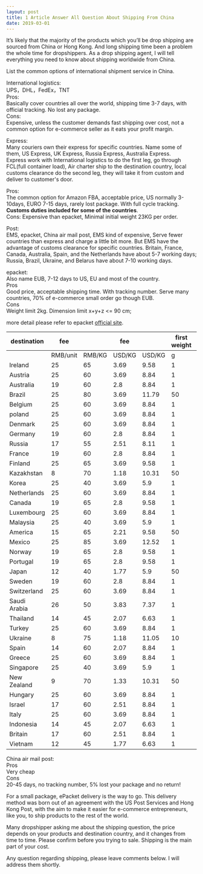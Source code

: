 ```yaml
---
layout: post
title: 1 Article Answer All Question About Shipping From China
date: 2019-03-01
---
```


It’s likely that the majority of the products which you’ll be drop shipping are sourced from China or Hong Kong. And long shipping time been a problem the whole time for dropshippers. As a drop shipping agent, I will tell everything you need to know about shipping worldwide from China.  

List the common options of international shipment service in China.  

International logistics:  
UPS，DHL，FedEx，TNT  
Pros:  
Basically cover countries all over the world, shipping time 3-7 days, with official tracking. No lost any package.  
Cons:  
Expensive, unless the customer demands fast shipping over cost, not a common option for e-commerce seller as it eats your profit margin.

Express:  
Many couriers own their express for specific countries. Name some of them, US Express, UK Express, Russia Express, Australia Express.  
Express work with International logistics to do the first leg, go through FCL(full container load), Air charter ship to the destination country, local customs clearance do the second leg, they will take it from custom and deliver to customer's door.  

Pros:  
The common option for Amazon FBA, acceptable price, US normally 3-10days, EURO 7-15 days, rarely lost package.  With full cycle tracking. **Customs duties included for some of the countries**.  
Cons:
Expensive than epacket, Minimal initial weight 23KG per order.  

Post:  
EMS, epacket, China air mail post,
EMS kind of expensive, Serve fewer countries than express and charge a little bit more. But EMS have the advantage of customs clearance for specific countries.  Britain, France, Canada, Australia, Spain, and the Netherlands have about 5-7 working days; Russia, Brazil, Ukraine, and Belarus have about 7-10 working days.

epacket:  
Also name EUB,  7-12 days to US, EU and most of the country.  
Pros  
Good price, acceptable shipping time. With tracking number. Serve many countries, 70% of e-commerce small order go though EUB.  
Cons  
Weight limit 2kg. Dimension limit x+y+z <= 90 cm;  

more detail please refer to epacket [official site](http://shipping.ems.com.cn/product/findDetail?sid=400025).

| destination  | fee      |        | fee      |        | first weight | limit |
|--------------|----------|--------|----------|--------|--------------|-------|
|              | RMB/unit | RMB/KG | USD/KG   | USD/KG | g            | g     |
| Ireland      | 25       | 65     | 3.69     | 9.58   | 1            | 2000  |
| Austria      | 25       | 60     | 3.69     | 8.84   | 1            | 2000  |
| Australia    | 19       | 60     | 2.8      | 8.84   | 1            | 2000  |
| Brazil       | 25       | 80     | 3.69     | 11.79  | 50           | 2000  |
| Belgium      | 25       | 60     | 3.69     | 8.84   | 1            | 2000  |
| poland       | 25       | 60     | 3.69     | 8.84   | 1            | 2000  |
| Denmark      | 25       | 60     | 3.69     | 8.84   | 1            | 2000  |
| Germany      | 19       | 60     | 2.8      | 8.84   | 1            | 2000  |
| Russia       | 17       | 55     | 2.51     | 8.11   | 1            | 2000  |
| France       | 19       | 60     | 2.8      | 8.84   | 1            | 2000  |
| Finland      | 25       | 65     | 3.69     | 9.58   | 1            | 2000  |
| Kazakhstan   | 8        | 70     | 1.18     | 10.31  | 50           | 2000  |
| Korea        | 25       | 40     | 3.69     | 5.9    | 1            | 2000  |
| Netherlands  | 25       | 60     | 3.69     | 8.84   | 1            | 2000  |
| Canada       | 19       | 65     | 2.8      | 9.58   | 1            | 2000  |
| Luxembourg   | 25       | 60     | 3.69     | 8.84   | 1            | 2000  |
| Malaysia     | 25       | 40     | 3.69     | 5.9    | 1            | 2000  |
| America      | 15       | 65     | 2.21     | 9.58   | 50           | 2000  |
| Mexico       | 25       | 85     | 3.69     | 12.52  | 1            | 2000  |
| Norway       | 19       | 65     | 2.8      | 9.58   | 1            | 2000  |
| Portugal     | 19       | 65     | 2.8      | 9.58   | 1            | 2000  |
| Japan        | 12       | 40     | 1.77     | 5.9    | 50           | 2000  |
| Sweden       | 19       | 60     | 2.8      | 8.84   | 1            | 2000  |
| Switzerland  | 25       | 60     | 3.69     | 8.84   | 1            | 2000  |
| Saudi Arabia | 26       | 50     | 3.83     | 7.37   | 1            | 2000  |
| Thailand     | 14       | 45     | 2.07     | 6.63   | 1            | 2000  |
| Turkey       | 25       | 60     | 3.69     | 8.84   | 1            | 2000  |
| Ukraine      | 8        | 75     | 1.18     | 11.05  | 10           | 2000  |
| Spain        | 14       | 60     | 2.07     | 8.84   | 1            | 2000  |
| Greece       | 25       | 60     | 3.69     | 8.84   | 1            | 2000  |
| Singapore    | 25       | 40     | 3.69     | 5.9    | 1            | 2000  |
| New Zealand  | 9        | 70     | 1.33     | 10.31  | 50           | 2000  |
| Hungary      | 25       | 60     | 3.69     | 8.84   | 1            | 2000  |
| Israel       | 17       | 60     | 2.51     | 8.84   | 1            | 3000  |
| Italy        | 25       | 60     | 3.69     | 8.84   | 1            | 2000  |
| Indonesia    | 14       | 45     | 2.07     | 6.63   | 1            | 2000  |
| Britain      | 17       | 60     | 2.51     | 8.84   | 1            | 300   |
| Vietnam      | 12       | 45     | 1.77     | 6.63   | 1            | 2000  |
  
China air mail post:  
Pros  
Very cheap  
Cons  
20-45 days, no tracking number, 5% lost your package and no return!  

For a small package, ePacket delivery is the way to go. This delivery method was born out of an agreement with the US Post Services and Hong Kong Post, with the aim to make it easier for e-commerce entrepreneurs, like you, to ship products to the rest of the world.  

Many dropshipper asking me about the shipping question, the price depends on your products and destination country, and it changes from time to time.  Please confirm before you trying to sale. Shipping is the main part of your cost.  

Any question regarding shipping, please leave comments below. I will address them shortly.
